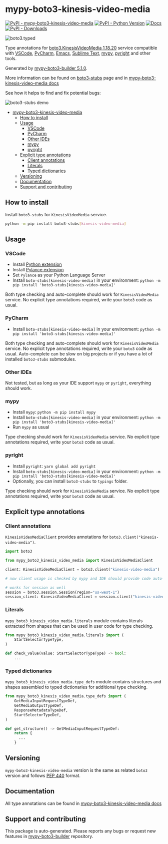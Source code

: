 <a id="mypy-boto3-kinesis-video-media"></a>

# mypy-boto3-kinesis-video-media

[![PyPI - mypy-boto3-kinesis-video-media](https://img.shields.io/pypi/v/mypy-boto3-kinesis-video-media.svg?color=blue)](https://pypi.org/project/mypy-boto3-kinesis-video-media)
[![PyPI - Python Version](https://img.shields.io/pypi/pyversions/mypy-boto3-kinesis-video-media.svg?color=blue)](https://pypi.org/project/mypy-boto3-kinesis-video-media)
[![Docs](https://img.shields.io/readthedocs/mypy-boto3-builder.svg?color=blue)](https://mypy-boto3-builder.readthedocs.io/)
[![PyPI - Downloads](https://img.shields.io/pypi/dw/mypy-boto3-kinesis-video-media?color=blue)](https://pypistats.org/packages/mypy-boto3-kinesis-video-media)

![boto3.typed](https://github.com/vemel/mypy_boto3_builder/raw/master/logo.png)

Type annotations for
[boto3.KinesisVideoMedia 1.18.20](https://boto3.amazonaws.com/v1/documentation/api/1.18.20/reference/services/kinesis-video-media.html#KinesisVideoMedia)
service compatible with [VSCode](https://code.visualstudio.com/),
[PyCharm](https://www.jetbrains.com/pycharm/),
[Emacs](https://www.gnu.org/software/emacs/),
[Sublime Text](https://www.sublimetext.com/),
[mypy](https://github.com/python/mypy),
[pyright](https://github.com/microsoft/pyright) and other tools.

Generated by
[mypy-boto3-builder 5.1.0](https://github.com/vemel/mypy_boto3_builder).

More information can be found on
[boto3-stubs](https://pypi.org/project/boto3-stubs/) page and in
[mypy-boto3-kinesis-video-media docs](https://vemel.github.io/boto3_stubs_docs/mypy_boto3_kinesis_video_media/)

See how it helps to find and fix potential bugs:

![boto3-stubs demo](https://github.com/vemel/mypy_boto3_builder/raw/master/demo.gif)

- [mypy-boto3-kinesis-video-media](#mypy-boto3-kinesis-video-media)
  - [How to install](#how-to-install)
  - [Usage](#usage)
    - [VSCode](#vscode)
    - [PyCharm](#pycharm)
    - [Other IDEs](#other-ides)
    - [mypy](#mypy)
    - [pyright](#pyright)
  - [Explicit type annotations](#explicit-type-annotations)
    - [Client annotations](#client-annotations)
    - [Literals](#literals)
    - [Typed dictionaries](#typed-dictionaries)
  - [Versioning](#versioning)
  - [Documentation](#documentation)
  - [Support and contributing](#support-and-contributing)

<a id="how-to-install"></a>

## How to install

Install `boto3-stubs` for `KinesisVideoMedia` service.

```bash
python -m pip install boto3-stubs[kinesis-video-media]
```

<a id="usage"></a>

## Usage

<a id="vscode"></a>

### VSCode

- Install
  [Python extension](https://marketplace.visualstudio.com/items?itemName=ms-python.python)
- Install
  [Pylance extension](https://marketplace.visualstudio.com/items?itemName=ms-python.vscode-pylance)
- Set `Pylance` as your Python Language Server
- Install `boto-stubs[kinesis-video-media]` in your environment:
  `python -m pip install 'boto3-stubs[kinesis-video-media]'`

Both type checking and auto-complete should work for `KinesisVideoMedia`
service. No explicit type annotations required, write your `boto3` code as
usual.

<a id="pycharm"></a>

### PyCharm

- Install `boto-stubs[kinesis-video-media]` in your environment:
  `python -m pip install 'boto3-stubs[kinesis-video-media]'`

Both type checking and auto-complete should work for `KinesisVideoMedia`
service. No explicit type annotations required, write your `boto3` code as
usual. Auto-complete can be slow on big projects or if you have a lot of
installed `boto3-stubs` submodules.

<a id="other-ides"></a>

### Other IDEs

Not tested, but as long as your IDE support `mypy` or `pyright`, everything
should work.

<a id="mypy"></a>

### mypy

- Install `mypy`: `python -m pip install mypy`
- Install `boto-stubs[kinesis-video-media]` in your environment:
  `python -m pip install 'boto3-stubs[kinesis-video-media]'`
- Run `mypy` as usual

Type checking should work for `KinesisVideoMedia` service. No explicit type
annotations required, write your `boto3` code as usual.

<a id="pyright"></a>

### pyright

- Install `pyright`: `yarn global add pyright`
- Install `boto-stubs[kinesis-video-media]` in your environment:
  `python -m pip install 'boto3-stubs[kinesis-video-media]'`
- Optionally, you can install `boto3-stubs` to `typings` folder.

Type checking should work for `KinesisVideoMedia` service. No explicit type
annotations required, write your `boto3` code as usual.

<a id="explicit-type-annotations"></a>

## Explicit type annotations

<a id="client-annotations"></a>

### Client annotations

`KinesisVideoMediaClient` provides annotations for
`boto3.client("kinesis-video-media")`.

```python
import boto3

from mypy_boto3_kinesis_video_media import KinesisVideoMediaClient

client: KinesisVideoMediaClient = boto3.client("kinesis-video-media")

# now client usage is checked by mypy and IDE should provide code auto-complete

# works for session as well
session = boto3.session.Session(region="us-west-1")
session_client: KinesisVideoMediaClient = session.client("kinesis-video-media")
```

<a id="literals"></a>

### Literals

`mypy_boto3_kinesis_video_media.literals` module contains literals extracted
from shapes that can be used in user code for type checking.

```python
from mypy_boto3_kinesis_video_media.literals import (
    StartSelectorTypeType,
)

def check_value(value: StartSelectorTypeType) -> bool:
    ...
```

<a id="typed-dictionaries"></a>

### Typed dictionaries

`mypy_boto3_kinesis_video_media.type_defs` module contains structures and
shapes assembled to typed dictionaries for additional type checking.

```python
from mypy_boto3_kinesis_video_media.type_defs import (
    GetMediaInputRequestTypeDef,
    GetMediaOutputTypeDef,
    ResponseMetadataTypeDef,
    StartSelectorTypeDef,
)

def get_structure() -> GetMediaInputRequestTypeDef:
    return {
      ...
    }
```

<a id="versioning"></a>

## Versioning

`mypy-boto3-kinesis-video-media` version is the same as related `boto3` version
and follows [PEP 440](https://www.python.org/dev/peps/pep-0440/) format.

<a id="documentation"></a>

## Documentation

All type annotations can be found in
[mypy-boto3-kinesis-video-media docs](https://vemel.github.io/boto3_stubs_docs/mypy_boto3_kinesis_video_media/)

<a id="support-and-contributing"></a>

## Support and contributing

This package is auto-generated. Please reports any bugs or request new features
in [mypy-boto3-builder](https://github.com/vemel/mypy_boto3_builder/issues/)
repository.
